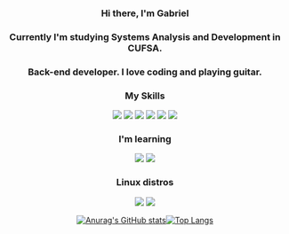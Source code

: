 <h3 align="center">Hi there, I'm Gabriel</h3>
<h3 align="center">Currently I'm studying Systems Analysis and Development in CUFSA.</h3>
<h3 align="center">Back-end developer. I love coding and playing guitar.</h3>
<div align="center">
    <h3 align="center">My Skills</h3>
    <img src="https://img.shields.io/badge/python%20-%2343853D.svg?&style=for-the-badge&logo=python&logoColor=white" />
    <img src= "https://img.shields.io/badge/HTML5-E34F26?style=for-the-badge&logo=html5&logoColor=white"></img>
    <img src= "https://img.shields.io/badge/CSS3-1572B6?style=for-the-badge&logo=css3&logoColor=white"></img>
    <img src= "https://img.shields.io/badge/JavaScript-323330?style=for-the-badge&logo=javascript&logoColor=F7DF1E"></img>
    <img src= "https://img.shields.io/badge/Bootstrap-563D7C?style=for-the-badge&logo=bootstrap&logoColor=white"></img>
    <img src= "https://img.shields.io/badge/MySQL-00000F?style=for-the-badge&logo=mysql&logoColor=white"></img>
    <h3 align="center">I'm learning</h3>
        <img src= "https://img.shields.io/badge/NODEJS-00B300?style=for-the-badge&logo=node.js&logoColor=white"></img>
        <img src="https://img.shields.io/badge/Express-000000?style=for-the-badge&logo=Express&logoColor=white">
    <h3 align="center">Linux distros</h3>
    <img src="https://img.shields.io/badge/DEBIAN_BASEDS-bf0000?&style=for-the-badge&logo=Debian&logoColor=white">
    <img src="https://img.shields.io/badge/ARCH-0057e7?&style=for-the-badge&logo=ArchLinux&logoColor=white">
    
[![Anurag's GitHub stats](https://github-readme-stats.vercel.app/api?username=gabzume&show_icons=true&theme=github_dark&hide_border=true&bg_color=0000)](https://github.com/anuraghazra/github-readme-stats)[![Top Langs](https://github-readme-stats.vercel.app/api/top-langs/?username=gabzume&layout=compact&theme=github_dark&hide_border=true&bg_color=0000)](https://github.com/anuraghazra/github-readme-stats)
</div>

